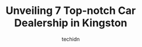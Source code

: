 ---
layout: ampstory
image: https://i0.wp.com/www.auto.or.id/wp-content/uploads/2023/06/platinum-auto-sales-0-kingston-1686326501.jpeg?resize=640,853
author: techidn
featured: false
description: Kingston, Ontario, Canada is a haven for Car Dealership enthusiasts, boasting an impressive array of 7 top-notch establishments. Whether youre a seasoned connoisseur or simply curious to ex
title: Unveiling 7 Top-notch Car Dealership in Kingston
cover:
   title: Unveiling 7 Top-notch Car Dealership in Kingston
   subtitle: AUTO.OR.ID
   background: https://www.auto.or.id/wp-content/uploads/2023/06/platinum-auto-sales-0-kingston-1686326501.jpeg

pages: 
 - layout: thirds
   top: <h1>#1 CarOne Kingston</h1>
   bottom: "<p>Approached this dealership looking for a Toyota SUV.  Sales rep Ben offered a 2018 Rav4 SE, which fit the bill.  Purchase was to be in cash.  This dealership spent far to</p>"
   background: https://www.auto.or.id/wp-content/uploads/2023/06/platinum-auto-sales-1-kingston-1686326502.jpeg
   backgroundblur: true
 - layout: thirds
   top: <h1>#2 Kingston Honda</h1>
   bottom: "<p>2839 Princess St, Kingston, ON K7P 0K5, Canada</p>"
   background: https://www.auto.or.id/wp-content/uploads/2023/06/platinum-auto-sales-2-kingston-1686326503.jpeg
   cta:
      link: https://www.auto.or.id/unveiling-7-top-notch-car-dealership-in-kingston/
      text: Unveiling 7 Top-notch Car Dealership in Kingston
 - layout: thirds
   top: <h1>#3 Carloft Kingston</h1>
   bottom: "<p>811 Gardiners Rd, Kingston, ON K7M 7E6, Canada</p>"
   background: https://images.unsplash.com/photo-1485291571150-772bcfc10da5?ixlib=rb-4.0.3&ixid=MnwxMjA3fDB8MHxwaG90by1wYWdlfHx8fGVufDB8fHx8&auto=format&fit=crop&w=640&h=853&q=80
   cta:
      link: https://www.auto.or.id/unveiling-7-top-notch-car-dealership-in-kingston/
      text: Unveiling 7 Top-notch Car Dealership in Kingston
 - layout: thirds
   top: <h1>#4 James Braden Nissan</h1>
   bottom: "<p>790 Gardiners Rd, Kingston, ON K7M 3X9, Canada</p>"
   background: https://images.unsplash.com/photo-1653047256226-5abbfa82f1d7?ixlib=rb-4.0.3&ixid=MnwxMjA3fDB8MHxwaG90by1wYWdlfHx8fGVufDB8fHx8&auto=format&fit=crop&w=640&h=853&q=80
   cta:
      link: https://www.auto.or.id/unveiling-7-top-notch-car-dealership-in-kingston/
      text: Unveiling 7 Top-notch Car Dealership in Kingston
 - layout: thirds
   top: <h1>#5 MyCar Kingston</h1>
   bottom: "<p>1390 Princess St, Kingston, ON K7M 3E5, Canada</p>"
   background: https://images.unsplash.com/photo-1639927662977-8794d56a9050?ixlib=rb-4.0.3&ixid=MnwxMjA3fDB8MHxwaG90by1wYWdlfHx8fGVufDB8fHx8&auto=format&fit=crop&w=640&h=853&q=80
   cta:
      link: https://www.auto.or.id/unveiling-7-top-notch-car-dealership-in-kingston/
      text: Unveiling 7 Top-notch Car Dealership in Kingston
 - layout: thirds
   top: <h1>#6 Autohouse Kingston</h1>
   bottom: "<p>1556 Bath Rd, Kingston, ON K7M 4X6, Canada</p>"
   background: https://images.unsplash.com/photo-1596209716749-aee52a95737c?ixlib=rb-4.0.3&ixid=MnwxMjA3fDB8MHxwaG90by1wYWdlfHx8fGVufDB8fHx8&auto=format&fit=crop&w=640&h=853&q=80
   cta:
      link: https://www.auto.or.id/unveiling-7-top-notch-car-dealership-in-kingston/
      text: Unveiling 7 Top-notch Car Dealership in Kingston
 - layout: thirds
   top: <h1>#7 Paulette Auto Sales & Service</h1>
   bottom: "<p>1404 Bath Rd, Kingston, ON K7M 4X6, Canada</p>"
   background: https://images.unsplash.com/photo-1632275232150-428816910c50?ixlib=rb-4.0.3&ixid=MnwxMjA3fDB8MHxwaG90by1wYWdlfHx8fGVufDB8fHx8&auto=format&fit=crop&w=640&h=853&q=80
   cta:
      link: https://www.auto.or.id/unveiling-7-top-notch-car-dealership-in-kingston/
      text: Unveiling 7 Top-notch Car Dealership in Kingston
 - layout: thirds
   middle: Continue reading...
   background: https://images.unsplash.com/photo-1572017932228-99087d0489c2?ixlib=rb-4.0.3&ixid=MnwxMjA3fDB8MHxwaG90by1wYWdlfHx8fGVufDB8fHx8&auto=format&fit=crop&w=640&h=853&q=80
   cta:
      link: https://www.auto.or.id/unveiling-7-top-notch-car-dealership-in-kingston/
      text: Unveiling 7 Top-notch Car Dealership in Kingston

---